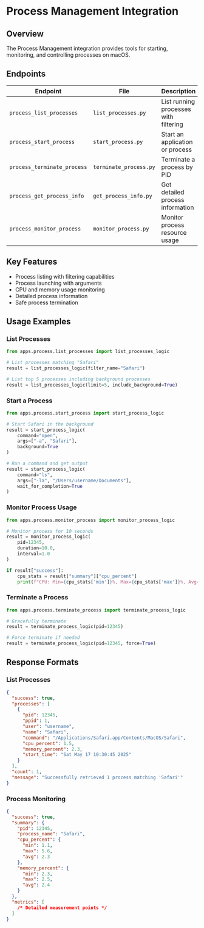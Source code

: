 # Process Management Integration

## Overview

The Process Management integration provides tools for starting, monitoring, and controlling processes on macOS.

## Endpoints

| Endpoint                    | File                   | Description                           |
| --------------------------- | ---------------------- | ------------------------------------- |
| `process_list_processes`    | `list_processes.py`    | List running processes with filtering |
| `process_start_process`     | `start_process.py`     | Start an application or process       |
| `process_terminate_process` | `terminate_process.py` | Terminate a process by PID            |
| `process_get_process_info`  | `get_process_info.py`  | Get detailed process information      |
| `process_monitor_process`   | `monitor_process.py`   | Monitor process resource usage        |

## Key Features

- Process listing with filtering capabilities
- Process launching with arguments
- CPU and memory usage monitoring
- Detailed process information
- Safe process termination

## Usage Examples

### List Processes

```python
from apps.process.list_processes import list_processes_logic

# List processes matching "Safari"
result = list_processes_logic(filter_name="Safari")

# List top 5 processes including background processes
result = list_processes_logic(limit=5, include_background=True)
```

### Start a Process

```python
from apps.process.start_process import start_process_logic

# Start Safari in the background
result = start_process_logic(
    command="open",
    args=["-a", "Safari"],
    background=True
)

# Run a command and get output
result = start_process_logic(
    command="ls",
    args=["-la", "/Users/username/Documents"],
    wait_for_completion=True
)
```

### Monitor Process Usage

```python
from apps.process.monitor_process import monitor_process_logic

# Monitor process for 10 seconds
result = monitor_process_logic(
    pid=12345,
    duration=10.0,
    interval=1.0
)

if result["success"]:
    cpu_stats = result["summary"]["cpu_percent"]
    print(f"CPU: Min={cpu_stats['min']}%, Max={cpu_stats['max']}%, Avg={cpu_stats['avg']}%")
```

### Terminate a Process

```python
from apps.process.terminate_process import terminate_process_logic

# Gracefully terminate
result = terminate_process_logic(pid=12345)

# Force terminate if needed
result = terminate_process_logic(pid=12345, force=True)
```

## Response Formats

### List Processes

```json
{
  "success": true,
  "processes": [
    {
      "pid": 12345,
      "ppid": 1,
      "user": "username",
      "name": "Safari",
      "command": "/Applications/Safari.app/Contents/MacOS/Safari",
      "cpu_percent": 1.5,
      "memory_percent": 2.3,
      "start_time": "Sat May 17 10:30:45 2025"
    }
  ],
  "count": 1,
  "message": "Successfully retrieved 1 process matching 'Safari'"
}
```

### Process Monitoring

```json
{
  "success": true,
  "summary": {
    "pid": 12345,
    "process_name": "Safari",
    "cpu_percent": {
      "min": 1.1,
      "max": 5.6,
      "avg": 2.3
    },
    "memory_percent": {
      "min": 2.3,
      "max": 2.5,
      "avg": 2.4
    }
  },
  "metrics": [
    /* Detailed measurement points */
  ]
}
```

